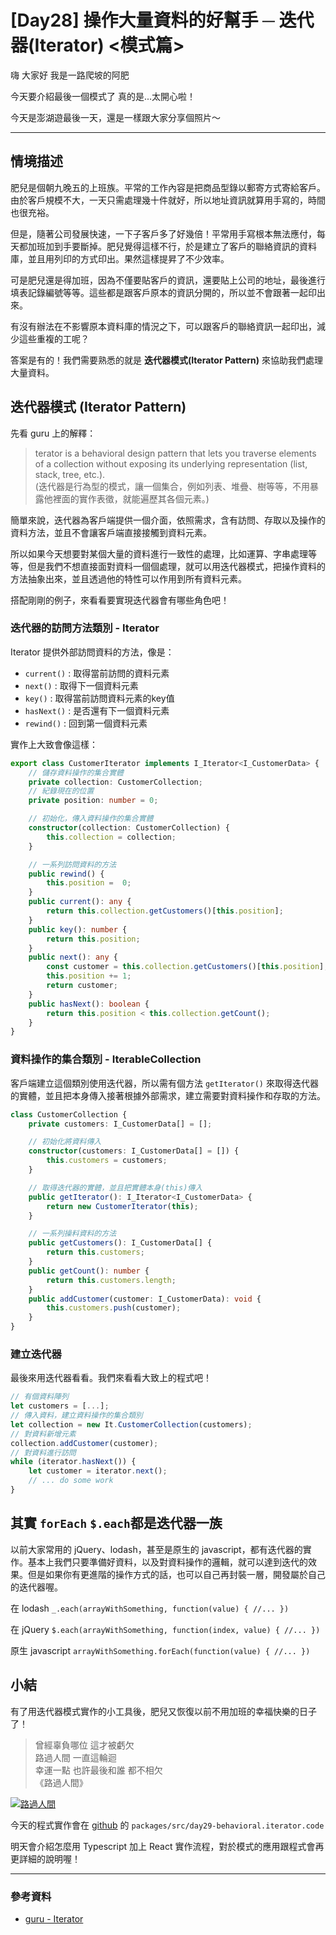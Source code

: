 # [Day28] 操作大量資料的好幫手 ─ 迭代器(Iterator) <模式篇>

嗨 大家好 我是一路爬坡的阿肥

今天要介紹最後一個模式了
真的是...太開心啦！

今天是澎湖遊最後一天，還是一樣跟大家分享個照片～

---

## 情境描述

肥兒是個朝九晚五的上班族。平常的工作內容是把商品型錄以郵寄方式寄給客戶。由於客戶規模不大，一天只需處理幾十件就好，所以地址資訊就算用手寫的，時間也很充裕。

但是，隨著公司發展快速，一下子客戶多了好幾倍！平常用手寫根本無法應付，每天都加班加到手要斷掉。肥兒覺得這樣不行，於是建立了客戶的聯絡資訊的資料庫，並且用列印的方式印出。果然這樣提昇了不少效率。

可是肥兒還是得加班，因為不僅要貼客戶的資訊，還要貼上公司的地址，最後進行填表記錄編號等等。這些都是跟客戶原本的資訊分開的，所以並不會跟著一起印出來。

有沒有辦法在不影響原本資料庫的情況之下，可以跟客戶的聯絡資訊一起印出，減少這些重複的工呢？

答案是有的！我們需要熟悉的就是 **迭代器模式(Iterator Pattern)** 來協助我們處理大量資料。

## 迭代器模式 (Iterator Pattern)

先看 guru 上的解釋：

> terator is a behavioral design pattern that lets you traverse elements of a collection without exposing its underlying representation (list, stack, tree, etc.).  
> (迭代器是行為型的模式，讓一個集合，例如列表、堆疊、樹等等，不用暴露他裡面的實作表徵，就能遍歷其各個元素。)

簡單來說，迭代器為客戶端提供一個介面，依照需求，含有訪問、存取以及操作的資料方法，並且不會讓客戶端直接接觸到資料元素。

所以如果今天想要對某個大量的資料進行一致性的處理，比如運算、字串處理等等，但是我們不想直接面對資料一個個處理，就可以用迭代器模式，把操作資料的方法抽象出來，並且透過他的特性可以作用到所有資料元素。

搭配剛剛的例子，來看看要實現迭代器會有哪些角色吧！

### 迭代器的訪問方法類別 - Iterator
Iterator 提供外部訪問資料的方法，像是：
- `current()` : 取得當前訪問的資料元素
- `next()` : 取得下一個資料元素
- `key()` : 取得當前訪問資料元素的key值
- `hasNext()` : 是否還有下一個資料元素
- `rewind()` : 回到第一個資料元素

實作上大致會像這樣：
```typescript
export class CustomerIterator implements I_Iterator<I_CustomerData> {
    // 儲存資料操作的集合實體
    private collection: CustomerCollection;
    // 紀錄現在的位置
    private position: number = 0;

    // 初始化，傳入資料操作的集合實體
    constructor(collection: CustomerCollection) {
        this.collection = collection;
    }

    // 一系列訪問資料的方法
    public rewind() {
        this.position =  0;
    }
    public current(): any {
        return this.collection.getCustomers()[this.position];
    }
    public key(): number {
        return this.position;
    }
    public next(): any {
        const customer = this.collection.getCustomers()[this.position];
        this.position += 1;
        return customer;
    }
    public hasNext(): boolean {
        return this.position < this.collection.getCount();
    }
}

```

### 資料操作的集合類別 - IterableCollection
客戶端建立這個類別使用迭代器，所以需有個方法 `getIterator()` 來取得迭代器的實體，並且把本身傳入接著根據外部需求，建立需要對資料操作和存取的方法。
```typescript
class CustomerCollection {
    private customers: I_CustomerData[] = [];

    // 初始化將資料傳入
    constructor(customers: I_CustomerData[] = []) {
        this.customers = customers;
    }

    // 取得迭代器的實體，並且把實體本身(this)傳入
    public getIterator(): I_Iterator<I_CustomerData> {
        return new CustomerIterator(this);
    }

    // 一系列操料資料的方法
    public getCustomers(): I_CustomerData[] {
        return this.customers;
    }
    public getCount(): number {
        return this.customers.length;
    }
    public addCustomer(customer: I_CustomerData): void {
        this.customers.push(customer);
    }
}
```

### 建立迭代器
最後來用迭代器看看。我們來看看大致上的程式吧！
```typescript
// 有個資料陣列
let customers = [...];
// 傳入資料，建立資料操作的集合類別
let collection = new It.CustomerCollection(customers);
// 對資料新增元素
collection.addCustomer(customer);
// 對資料進行訪問
while (iterator.hasNext()) {
    let customer = iterator.next();
    // ... do some work
}
```

## 其實 `forEach` `$.each`都是迭代器一族

以前大家常用的 jQuery、lodash，甚至是原生的 javascript，都有迭代器的實作。基本上我們只要準備好資料，以及對資料操作的邏輯，就可以達到迭代的效果。但是如果你有更進階的操作方式的話，也可以自己再封裝一層，開發屬於自己的迭代器喔。

在 lodash
`_.each(arrayWithSomething, function(value) { //... })`

在 jQuery
`$.each(arrayWithSomething, function(index, value) { //... })`

原生 javascript
`arrayWithSomething.forEach(function(value) { //... })`

## 小結

有了用迭代器模式實作的小工具後，肥兒又恢復以前不用加班的幸福快樂的日子了！

> 曾經辜負哪位 這才被虧欠  
> 路過人間 一直這輪迴  
> 幸運一點 也許最後和誰 都不相欠  
> 《路過人間》

[![路過人間](https://img.youtube.com/vi/FMl7GEaYwAE/0.jpg)](http://www.youtube.com/watch?v=FMl7GEaYwAE '路過人間')

今天的程式實作會在 [github](https://github.com/showwell0120/Design-Pattern-Typescript-React) 的 `packages/src/day29-behavioral.iterator.code`

明天會介紹怎麼用 Typescript 加上 React 實作流程，對於模式的應用跟程式會再更詳細的說明喔！

---

### 參考資料

-   [guru - Iterator](https://refactoring.guru/design-patterns/iterator)
